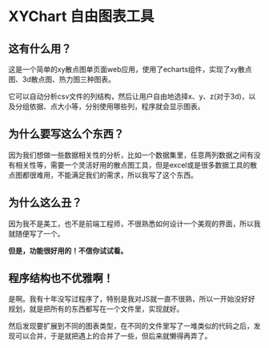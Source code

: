# XYChart 自由图表工具

## 这有什么用？

这是一个简单的xy散点图单页面web应用，使用了echarts组件，实现了xy散点图、3d散点图、热力图三种图表。

它可以自动分析csv文件的列结构，然后让用户自由地选择x、y、z(对于3d)，以及分组依据、点大小等，分别使用哪些列，程序就会显示图表。

## 为什么要写这么个东西？

因为我们想做一些数据相关性的分析，比如一个数据集里，任意两列数据之间有没有相关性等，需要一个灵活好用的散点图工具，但是excel或是很多数据工具的散点图都很难用，不能满足我们的需求，所以我写了这个东西。

## 为什么这么丑？

因为我不是美工，也不是前端工程师，不很熟悉如何设计一个美观的界面，所以我就随便写了一个。

**但是，功能很好用的！不信你试试看。**

## 程序结构也不优雅啊！

是啊。我有十年没写过程序了，特别是我对JS就一直不很熟，所以一开始没好好规划，就是把所有的东西都写在一个文件里，实现就好。

然后发现要扩展到不同的图表类型，在不同的文件里写了一堆类似的代码之后，发现可以合并，于是就把遇上的合并了一些，但后来就懒得再弄了。